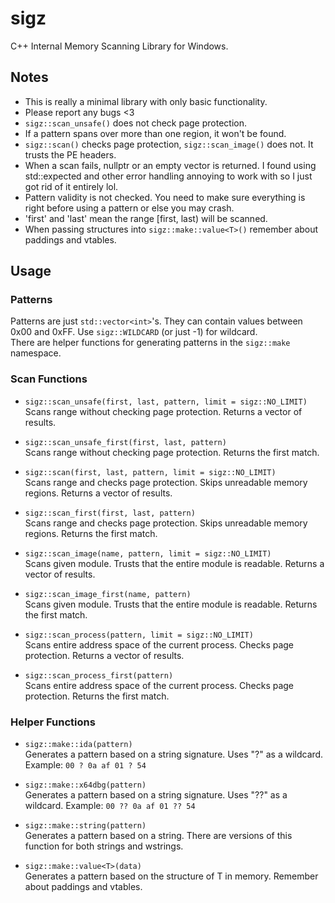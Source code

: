 # sigz

C++ Internal Memory Scanning Library for Windows.

## Notes

-   This is really a minimal library with only basic functionality.
-   Please report any bugs <3
-   `sigz::scan_unsafe()` does not check page protection.
-   If a pattern spans over more than one region, it won't be found.
-   `sigz::scan()` checks page protection, `sigz::scan_image()` does not. It trusts the PE headers.
-   When a scan fails, nullptr or an empty vector is returned. I found using std::expected and other error handling annoying to work with so I just got rid of it entirely lol.
-   Pattern validity is not checked. You need to make sure everything is right before using a pattern or else you may crash.
-   'first' and 'last' mean the range [first, last) will be scanned.
-   When passing structures into `sigz::make::value<T>()` remember about paddings and vtables.

## Usage

### Patterns

Patterns are just `std::vector<int>`'s. They can contain values between 0x00 and 0xFF. Use `sigz::WILDCARD` (or just -1) for wildcard. <br/>
There are helper functions for generating patterns in the `sigz::make` namespace.

### Scan Functions

-   `sigz::scan_unsafe(first, last, pattern, limit = sigz::NO_LIMIT)` <br/>
    Scans range without checking page protection. Returns a vector of results.

-   `sigz::scan_unsafe_first(first, last, pattern)` <br/>
    Scans range without checking page protection. Returns the first match.

-   `sigz::scan(first, last, pattern, limit = sigz::NO_LIMIT)` <br/>
    Scans range and checks page protection. Skips unreadable memory regions. Returns a vector of results.

-   `sigz::scan_first(first, last, pattern)` <br/>
    Scans range and checks page protection. Skips unreadable memory regions. Returns the first match.

-   `sigz::scan_image(name, pattern, limit = sigz::NO_LIMIT)` <br/>
    Scans given module. Trusts that the entire module is readable. Returns a vector of results.

-   `sigz::scan_image_first(name, pattern)` <br/>
    Scans given module. Trusts that the entire module is readable. Returns the first match.

-   `sigz::scan_process(pattern, limit = sigz::NO_LIMIT)` <br/>
    Scans entire address space of the current process. Checks page protection. Returns a vector of results.

-   `sigz::scan_process_first(pattern)` <br/>
    Scans entire address space of the current process. Checks page protection. Returns the first match.

### Helper Functions

-   `sigz::make::ida(pattern)` <br/>
    Generates a pattern based on a string signature. Uses "?" as a wildcard. Example: `00 ? 0a af 01 ? 54`

-   `sigz::make::x64dbg(pattern)` <br/>
    Generates a pattern based on a string signature. Uses "??" as a wildcard. Example: `00 ?? 0a af 01 ?? 54`

-   `sigz::make::string(pattern)` <br/>
    Generates a pattern based on a string. There are versions of this function for both strings and wstrings.

-   `sigz::make::value<T>(data)` <br/>
    Generates a pattern based on the structure of T in memory. Remember about paddings and vtables.
